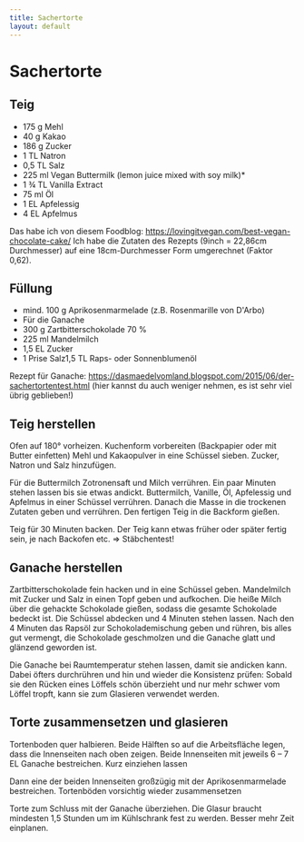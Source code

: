 ```yaml
---
title: Sachertorte
layout: default
---
```

# Sachertorte

## Teig

* 175 g Mehl
* 40 g Kakao
* 186 g Zucker
* 1 TL Natron
* 0,5 TL Salz
* 225 ml Vegan Buttermilk (lemon juice mixed with soy milk)*
* 1 ¾ TL Vanilla Extract
* 75 ml Öl
* 1 EL Apfelessig
* 4 EL Apfelmus

Das habe ich von diesem Foodblog: https://lovingitvegan.com/best-vegan-chocolate-cake/
Ich habe die Zutaten des Rezepts (9inch = 22,86cm Durchmesser) auf eine 18cm-Durchmesser Form umgerechnet (Faktor 0,62).

## Füllung

* mind. 100 g Aprikosenmarmelade (z.B. Rosenmarille von D'Arbo)
* Für die Ganache
* 300 g Zartbitterschokolade 70 %
* 225 ml Mandelmilch
* 1,5 EL Zucker
* 1 Prise Salz1,5 TL Raps- oder Sonnenblumenöl

Rezept für Ganache:  https://dasmaedelvomland.blogspot.com/2015/06/der-sachertortentest.html
(hier kannst du auch weniger nehmen, es ist sehr viel übrig geblieben!)

## Teig herstellen

Ofen auf 180° vorheizen. Kuchenform vorbereiten (Backpapier oder mit Butter einfetten)
Mehl und Kakaopulver in eine Schüssel sieben. Zucker, Natron und Salz hinzufügen.

Für die Buttermilch Zotronensaft und Milch verrühren. Ein paar Minuten stehen lassen bis sie etwas andickt.
Buttermilch, Vanille, Öl, Apfelessig und Apfelmus in einer Schüssel verrühren. Danach die Masse in die trockenen Zutaten geben und verrühren. Den fertigen Teig in die Backform gießen.

Teig für 30 Minuten backen. Der Teig kann etwas früher oder später fertig sein, je nach Backofen etc. => Stäbchentest!

## Ganache herstellen

Zartbitterschokolade fein hacken und in eine Schüssel geben. Mandelmilch mit Zucker und Salz in einen Topf geben und aufkochen. Die heiße Milch über die gehackte Schokolade gießen, sodass die gesamte Schokolade bedeckt ist. Die Schüssel abdecken und 4 Minuten stehen lassen.
Nach den 4 Minuten das Rapsöl zur Schokolademischung geben und rühren, bis alles gut vermengt, die Schokolade geschmolzen und die Ganache glatt und glänzend geworden ist.

Die Ganache bei Raumtemperatur stehen lassen, damit sie andicken kann. Dabei öfters durchrühren und hin und wieder die Konsistenz prüfen: Sobald sie den Rücken eines Löffels schön überzieht und nur mehr schwer vom Löffel tropft, kann sie zum Glasieren verwendet werden.

## Torte zusammensetzen und glasieren

Tortenboden quer halbieren. Beide Hälften so auf die Arbeitsfläche legen, dass die Innenseiten nach oben zeigen.
Beide Innenseiten mit jeweils 6 – 7 EL Ganache bestreichen. Kurz einziehen lassen

Dann eine der beiden Innenseiten großzügig mit der Aprikosenmarmelade bestreichen. Tortenböden vorsichtig wieder zusammensetzen

Torte zum Schluss mit der Ganache überziehen. Die Glasur braucht mindesten 1,5 Stunden um im Kühlschrank fest zu werden. Besser mehr Zeit einplanen.

